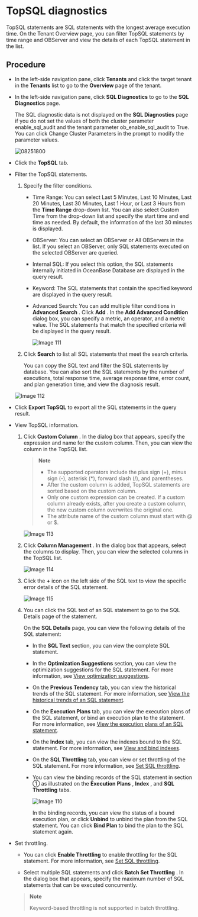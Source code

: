 # TopSQL diagnostics

TopSQL statements are SQL statements with the longest average execution time. On the Tenant Overview page, you can filter TopSQL statements by time range and OBServer and view the details of each TopSQL statement in the list.

## Procedure

* In the left-side navigation pane, click **Tenants** and click the target tenant in the **Tenants** list to go to the **Overview** page of the tenant.

* In the left-side navigation pane, click **SQL Diagnostics** to go to the **SQL Diagnostics** page.

  The SQL diagnostic data is not displayed on the **SQL Diagnostics** page if you do not set the values of both the cluster parameter enable_sql_audit and the tenant parameter ob_enable_sql_audit to True. You can click Change Cluster Parameters in the prompt to modify the parameter values.

  ![08251800](https://help-static-aliyun-doc.aliyuncs.com/assets/img/en-US/8031748461/p312497.png)
  
* Click the **TopSQL** tab.

* Filter the TopSQL statements.

  1. Specify the filter conditions.

     * Time Range: You can select Last 5 Minutes, Last 10 Minutes, Last 20 Minutes, Last 30 Minutes, Last 1 Hour, or Last 3 Hours from the **Time Range** drop-down list. You can also select Custom Time from the drop-down list and specify the start time and end time as needed. By default, the information of the last 30 minutes is displayed.

     * OBServer: You can select an OBServer or All OBServers in the list. If you select an OBServer, only SQL statements executed on the selected OBServer are queried.

     * Internal SQL: If you select this option, the SQL statements internally initiated in OceanBase Database are displayed in the query result.

     * Keyword: The SQL statements that contain the specified keyword are displayed in the query result.

     * Advanced Search: You can add multiple filter conditions in **Advanced Search** . Click **Add** . In the **Add Advanced Condition** dialog box, you can specify a metric, an operator, and a metric value. The SQL statements that match the specified criteria will be displayed in the query result.

       ![Image 111](https://help-static-aliyun-doc.aliyuncs.com/assets/img/en-US/6724633561/p440505.png)

  2. Click **Search** to list all SQL statements that meet the search criteria.

     You can copy the SQL text and filter the SQL statements by database. You can also sort the SQL statements by the number of executions, total response time, average response time, error count, and plan generation time, and view the diagnosis result.

  ![Image 112](https://help-static-aliyun-doc.aliyuncs.com/assets/img/en-US/6724633561/p440507.png)
  
* Click **Export TopSQL** to export all the SQL statements in the query result.

* View TopSQL information.

  1. Click **Custom Column** . In the dialog box that appears, specify the expression and name for the custom column. Then, you can view the column in the TopSQL list.

     > **Note**
     >
     > * The supported operators include the plus sign (+), minus sign (-), asterisk (\*), forward slash (/), and parentheses.
     > * After the custom column is added, TopSQL statements are sorted based on the custom column.
     > * Only one custom expression can be created. If a custom column already exists, after you create a custom column, the new custom column overwrites the original one.
     > * The attribute name of the custom column must start with @ or $.

     ![Image 113](https://help-static-aliyun-doc.aliyuncs.com/assets/img/en-US/6724633561/p440509.png)

  2. Click **Column Management** . In the dialog box that appears, select the columns to display. Then, you can view the selected columns in the TopSQL list.

     ![Image 114](https://help-static-aliyun-doc.aliyuncs.com/assets/img/en-US/5724633561/p440510.png)

  3. Click the **+** icon on the left side of the SQL text to view the specific error details of the SQL statement.

     ![Image 115](https://help-static-aliyun-doc.aliyuncs.com/assets/img/en-US/5724633561/p440511.png)

  4. You can click the SQL text of an SQL statement to go to the SQL Details page of the statement.

     On the **SQL Details** page, you can view the following details of the SQL statement:
     * In the **SQL Text** section, you can view the complete SQL statement.

     * In the **Optimization Suggestions** section, you can view the optimization suggestions for the SQL statement. For more information, see [View optimization suggestions](5.view-sql-details.md).

     * On the **Previous Tendency** tab, you can view the historical trends of the SQL statement. For more information, see [View the historical trends of an SQL statement](5.view-sql-details.md).

     * On the **Execution Plans** tab, you can view the execution plans of the SQL statement, or bind an execution plan to the statement. For more information, see [View the execution plans of an SQL statement](5.view-sql-details.md).

     * On the **Index** tab, you can view the indexes bound to the SQL statement. For more information, see [View and bind indexes](5.view-sql-details.md).

     * On the **SQL Throttling** tab, you can view or set throttling of the SQL statement. For more information, see [Set SQL throttling](5.view-sql-details.md).

     * You can view the binding records of the SQL statement in section ① as illustrated on the **Execution Plans** , **Index** , and **SQL Throttling** tabs.

       ![Image 110](https://help-static-aliyun-doc.aliyuncs.com/assets/img/en-US/5724633561/p440513.png)

       In the binding records, you can view the status of a bound execution plan, or click **Unbind** to unbind the plan from the SQL statement. You can click **Bind Plan** to bind the plan to the SQL statement again.

* Set throttling.

  * You can click **Enable Throttling** to enable throttling for the SQL statement. For more information, see [Set SQL throttling](5.view-sql-details.md).

  * Select multiple SQL statements and click **Batch Set Throttling** . In the dialog box that appears, specify the maximum number of SQL statements that can be executed concurrently.

  > **Note**
  >
  > Keyword-based throttling is not supported in batch throttling.
  
